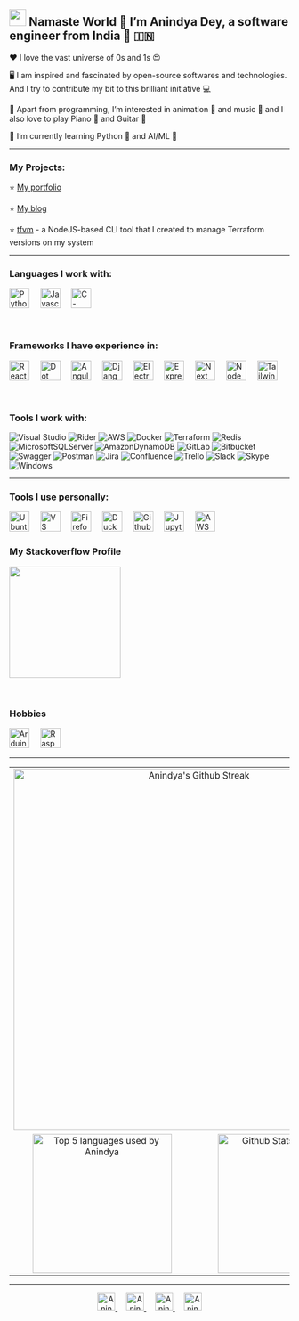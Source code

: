 <!---
andys-github/andys-github is a ✨ special ✨ repository because its `README.md` (this file) appears on your GitHub profile.
You can click the Preview link to take a look at your changes.
--->

<img src="https://raw.githubusercontent.com/MartinHeinz/MartinHeinz/master/wave.gif" width="30px"> Namaste World 🙏 I’m Anindya Dey, a software engineer from India 🙂 🇮🇳
---

❤️ I love the vast universe of 0s and 1s 😍

🖥️ I am inspired and fascinated by open-source softwares and technologies. And I try to contribute my bit to this brilliant initiative 💻

👀 Apart from programming, I’m interested in animation 🐼 and music 🎵 and I also love to play Piano 🎹 and Guitar 🎸

🌱 I’m currently learning Python 🐍 and AI/ML 🤖

---

### My Projects:
⭐ [My portfolio](https://anindyadey.com/)

⭐ [My blog](https://blog.anindyadey.com)

⭐ [tfvm](https://www.npmjs.com/package/tfvm) - a NodeJS-based CLI tool that I created to manage Terraform versions on my system

---

### Languages I work with:

<p>
  <img src="https://user-images.githubusercontent.com/30517208/165693466-85a92bdc-3d0a-4f7d-aae4-a97ade196ba4.svg" alt="Python" title="Python" width="36" height="36" />
  &nbsp;&nbsp;&nbsp;
  <img src="https://user-images.githubusercontent.com/30517208/165693509-91a04cc5-2839-4ef2-8f7e-719b327a15b5.svg" alt="Javascript" title="Javascript" width="36" height="36" />
  &nbsp;&nbsp;&nbsp;
  <img src="https://user-images.githubusercontent.com/30517208/165693550-d5d82918-515c-4bfd-9b21-e113d4b11513.svg" alt="C-Sharp" title="C-Sharp" width="36" height="36" />
  &nbsp;&nbsp;&nbsp;
</p>


<br />

### Frameworks I have experience in:
<p>
  <img src="https://user-images.githubusercontent.com/30517208/167120236-5f39ef04-bcc4-4708-8e4a-9c4049c25494.svg" alt="React" title="React" width="36" height="36" />
  &nbsp;&nbsp;&nbsp;
  <img src="https://user-images.githubusercontent.com/30517208/167120288-78358b7a-8fda-42dc-9ad0-04c2fe8a1bea.svg" alt="Dot Net Core" title="Dot Net Core" width="36" height="36" />
  &nbsp;&nbsp;&nbsp;
  <img src="https://user-images.githubusercontent.com/30517208/167120401-724d0856-2274-4521-9c78-3f05643c23f4.svg" alt="Angular" title="Angular" width="36" height="36" />
  &nbsp;&nbsp;&nbsp;
  <img src="https://user-images.githubusercontent.com/30517208/167120463-4da84fa1-d41b-4045-abea-399eb7fe815c.svg" alt="Django" title="Django" width="36" height="36" />
  &nbsp;&nbsp;&nbsp;
  <img src="https://user-images.githubusercontent.com/30517208/167121149-fc34d8d1-b87b-4f53-b966-5b97a1a86e02.svg" alt="Electron JS" title="Electron JS" width="36" height="36" />
  &nbsp;&nbsp;&nbsp;
  <img src="https://user-images.githubusercontent.com/30517208/167121548-a231bae7-7cee-4ed3-878b-73c31eb4ff0e.svg" alt="Express JS" title="Express JS" width="36" height="36" />
  &nbsp;&nbsp;&nbsp;
  <img src="https://user-images.githubusercontent.com/30517208/167121559-20563e3a-9d20-4840-9406-da1e1360c238.svg" alt="Next JS" title="Next JS" width="36" height="36" />
  &nbsp;&nbsp;&nbsp;
  <img src="https://user-images.githubusercontent.com/30517208/167121759-e4089d2e-367a-4d4d-81b4-aa833a7df43a.svg" alt="Node JS" title="Node JS" width="36" height="36" />
  &nbsp;&nbsp;&nbsp;
  <img src="https://user-images.githubusercontent.com/30517208/167121769-e5c60bb7-6378-4234-8dc8-154c3c789899.svg" alt="Tailwind CSS" title="Tailwind CSS" width="36" height="36" />
  &nbsp;&nbsp;&nbsp;
</p>

<br />

### Tools I work with:
![Visual Studio](https://img.shields.io/badge/Visual%20Studio-5C2D91.svg?style=for-the-badge&logo=visual-studio&logoColor=white)
![Rider](https://img.shields.io/badge/Rider-000000.svg?style=for-the-badge&logo=Rider&logoColor=white&color=black&labelColor=crimson)
![AWS](https://img.shields.io/badge/AWS-%23FF9900.svg?style=for-the-badge&logo=amazon-aws&logoColor=white)
![Docker](https://img.shields.io/badge/docker-%230db7ed.svg?style=for-the-badge&logo=docker&logoColor=white)
![Terraform](https://img.shields.io/badge/terraform-%235835CC.svg?style=for-the-badge&logo=terraform&logoColor=white)
![Redis](https://img.shields.io/badge/redis-%23DD0031.svg?style=for-the-badge&logo=redis&logoColor=white)
![MicrosoftSQLServer](https://img.shields.io/badge/Microsoft%20SQL%20Sever-CC2927?style=for-the-badge&logo=microsoft%20sql%20server&logoColor=white)
![AmazonDynamoDB](https://img.shields.io/badge/Amazon%20DynamoDB-4053D6?style=for-the-badge&logo=Amazon%20DynamoDB&logoColor=white)
![GitLab](https://img.shields.io/badge/gitlab-%23181717.svg?style=for-the-badge&logo=gitlab&logoColor=white)
![Bitbucket](https://img.shields.io/badge/bitbucket-%230047B3.svg?style=for-the-badge&logo=bitbucket&logoColor=white)
![Swagger](https://img.shields.io/badge/-Swagger-%23Clojure?style=for-the-badge&logo=swagger&logoColor=white)
![Postman](https://img.shields.io/badge/Postman-FF6C37?style=for-the-badge&logo=postman&logoColor=white)
![Jira](https://img.shields.io/badge/jira-%230A0FFF.svg?style=for-the-badge&logo=jira&logoColor=white)
![Confluence](https://img.shields.io/badge/confluence-%23172BF4.svg?style=for-the-badge&logo=confluence&logoColor=white)
![Trello](https://img.shields.io/badge/Trello-%23026AA7.svg?style=for-the-badge&logo=Trello&logoColor=white)
![Slack](https://img.shields.io/badge/Slack-4A154B?style=for-the-badge&logo=slack&logoColor=white)
![Skype](https://img.shields.io/badge/Skype-%2300AFF0.svg?style=for-the-badge&logo=Skype&logoColor=white)
![Windows](https://img.shields.io/badge/Windows-0078D6?style=for-the-badge&logo=windows&logoColor=white)

---

### Tools I use personally:
<p>
  <img src="https://user-images.githubusercontent.com/30517208/166412893-55883791-5914-442f-89cd-3cc817709847.svg" alt="Ubuntu" title="Ubuntu" width="36" height="36"/>
  &nbsp;&nbsp;&nbsp;
  <img src="https://user-images.githubusercontent.com/30517208/166413047-d930b935-4479-45f6-9662-e78cb4a3b869.svg" alt="VS Code" title="VS Code" width="36" height="36"/>
  &nbsp;&nbsp;&nbsp;
  <img src="https://user-images.githubusercontent.com/30517208/166413065-75940a34-c194-41c7-b741-0094dd65e351.svg" alt="Firefox" title="Firefox" width="36" height="36"/>
  &nbsp;&nbsp;&nbsp;
  <img src="https://user-images.githubusercontent.com/30517208/166413615-c497e3ba-c4a8-4424-963b-90bfb754288f.svg" alt="Duckduck Go" title="Duckduck Go" width="36" height="36"/>
  &nbsp;&nbsp;&nbsp;
  <img src="https://user-images.githubusercontent.com/30517208/167093584-340d5364-6dc4-4719-bfdb-dcc6867d7bab.svg" alt="Github" title="Github" width="36" height="36"/>
  &nbsp;&nbsp;&nbsp;
  <img src="https://user-images.githubusercontent.com/30517208/166413382-079414e8-acb2-4133-9b6d-ddd0c33b4667.svg" alt="Jupyter Notebook" title="Jupyter Notebook" width="36" height="36"/>
  &nbsp;&nbsp;&nbsp;
  <!--<img src="https://user-images.githubusercontent.com/30517208/166413388-d3253253-e0b4-480a-8fa3-857b5193fe13.svg" alt="Vercel" title="Vercel" width="36" height="36"/>
  &nbsp;&nbsp;&nbsp;-->
  <img src="https://user-images.githubusercontent.com/30517208/167093609-bce52b1b-32c6-4ad9-8dfc-3ceaa1288ea8.svg" alt="AWS" title="AWS" width="36" height="36"/>
  &nbsp;&nbsp;&nbsp;
</p>

### My Stackoverflow Profile
<p>
  <img height="200px" src="https://stackoverflow-card.vercel.app/?userID=13584363&theme=gruvbox-light" />
</p>

<br />

### Hobbies
<p>
  <img src="https://user-images.githubusercontent.com/30517208/166411218-aa05ffe5-a6f5-4c22-bc60-d48d8b096fb5.svg" alt="Arduino" title="Arduino" width="36" height="36" />
  &nbsp;&nbsp;&nbsp;
  <img src="https://user-images.githubusercontent.com/30517208/166411234-61956dab-3d7b-45ee-8abc-5f0f3c1b3925.svg" alt="Raspberry Pi" title="Raspberry Pi" width="36" height="36" />
  &nbsp;&nbsp;&nbsp;
</p>

---

<table align="center" width="900">
  <tr align="center" height="300">
    <td colspan="2">
      <img src="http://github-readme-streak-stats.herokuapp.com?user=andys-github&theme=radical&hide_border=true&fire=yellow&ring=orange" alt="Anindya's Github Streak" title="Anindya's Github Streak" width="650" />
    </td>
  </tr>
  <tr align="center" height="250">
    <td>
      <img src="https://github-readme-stats.vercel.app/api/top-langs/?username=andys-github&theme=radical&layout=compact&hide_title=true&hide_border=true" alt="Top 5 languages used by Anindya" title="Top 5 languages used by Anindya" height="250" />
    </td>
    <td>
      <img src="https://github-readme-stats.vercel.app/api?username=andys-github&show_icons=true&count_private=true&theme=radical&hide_title=true&hide_border=true" alt="Github Stats of Anindya" title="Github Stats of Anindya" height="250" />
    </td>
  </tr>
</table>

---

<p align="center">
  <a href="https://www.linkedin.com/in/anindyadey/" target="_blank" rel="noopener noreferrer">
    <img alt="Anindya's LinkedIn Profile" src="https://user-images.githubusercontent.com/30517208/161002087-4cedacf2-082d-4035-b0cd-850a8d74d2de.svg" height="32" width="32"/>
  </a>
  &nbsp;&nbsp;&nbsp;
  <a href="https://www.twitter.com/anindya0101" target="_blank" rel="noopener noreferrer">
    <img alt="Anindya's Twitter Account" src="https://user-images.githubusercontent.com/30517208/161002854-1e3d59f7-7bed-4fa6-8ceb-0bda9850512b.svg" height="32" width="32"/>
  </a>
  &nbsp;&nbsp;&nbsp;
  <a href="https://www.instagram.com/andys_cli/" target="_blank" rel="noopener noreferrer">
    <img alt="Anindya's Intagram Account" src="https://user-images.githubusercontent.com/30517208/161002931-eb8ee959-a911-4ce3-afe7-cc2a039df7e8.svg" height="32" width="32"/>
  </a>
  &nbsp;&nbsp;&nbsp;
  <a href="https://stackoverflow.com/users/13584363/anindya-dey/" target="_blank" rel="noopener noreferrer">
    <img alt="Anindya's StackOverFlow Profile" src="https://user-images.githubusercontent.com/30517208/161003129-13db0fee-b3d8-46a6-9e5d-9531b6e7284b.svg" height="32" width="32"/>
  </a>
</p>

